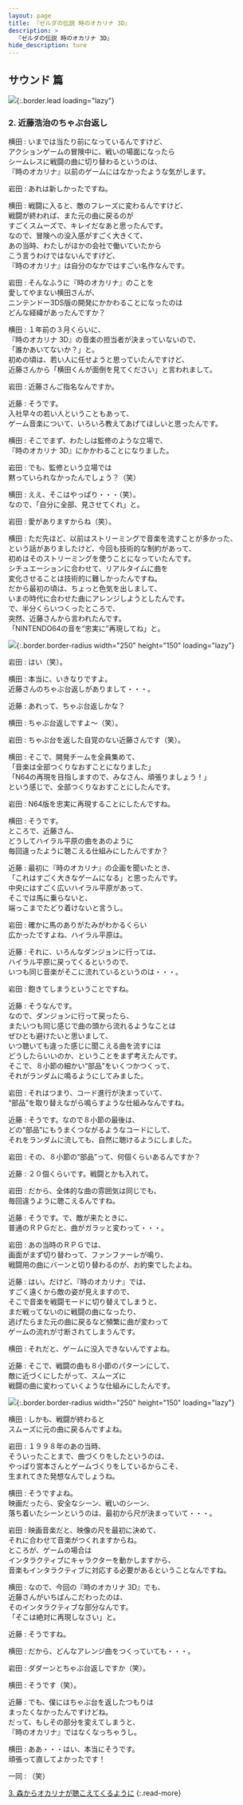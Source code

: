```yaml
---
layout: page
title: 『ゼルダの伝説 時のオカリナ 3D』
description: >
  『ゼルダの伝説 時のオカリナ 3D』
hide_description: ture
---
```


## サウンド 篇

![](/others/interviews/jp/3ds/aqej/vol1/img/mainvisual2.jpg){:.border.lead loading="lazy"}

### 2. 近藤浩治のちゃぶ台返し

横田
: いまでは当たり前になっているんですけど、<br>アクションゲームの冒険中に、戦いの場面になったら<br>シームレスに戦闘の曲に切り替わるというのは、<br>『時のオカリナ』以前のゲームにはなかったような気がします。

岩田
: あれは新しかったですね。

横田
: 戦闘に入ると、敵のフレーズに変わるんですけど、<br>戦闘が終われば、また元の曲に戻るのが<br>すごくスムーズで、キレイだなあと思ったんです。<br>なので、冒険への没入感がすごく大きくて、<br>あの当時、わたしがほかの会社で働いていたから<br>こう言うわけではないんですけど、<br>『時のオカリナ』は自分のなかではすごい名作なんです。

岩田
: そんなふうに『時のオカリナ』のことを<br>愛してやまない横田さんが、<br>ニンテンドー3DS版の開発にかかわることになったのは<br>どんな経緯があったんですか？

横田
: １年前の３月くらいに、<br>『時のオカリナ 3D』の音楽の担当者が決まっていないので、<br>「誰かあいてないか？」と。<br>初めの頃は、若い人に任せようと思っていたんですけど、<br>近藤さんから「横田くんが面倒を見てください」と言われまして。

岩田
: 近藤さんご指名なんですか。

近藤
: そうです。<br>入社早々の若い人ということもあって、<br>ゲーム音楽について、いろいろ教えてあげてほしいと思ったんです。

横田
: そこでまず、わたしは監修のような立場で、<br>『時のオカリナ 3D』にかかわることになりました。

岩田
: でも、監修という立場では<br>黙っていられなかったんでしょう？（笑）

横田
: ええ、そこはやっぱり・・・（笑）。<br>なので、「自分に全部、見させてくれ」と。<br>

岩田
: 愛がありますからね（笑）。

横田
: ただ先ほど、以前はストリーミングで音楽を流すことが多かった、<br>という話がありましたけど、今回も技術的な制約があって、<br>初めはそのストリーミングを使うことになっていたんです。<br>シチュエーションに合わせて、リアルタイムに曲を<br>変化させることは技術的に難しかったんですね。<br>だから最初の頃は、ちょっと色気を出しまして、<br>いまの時代に合わせた曲にアレンジしようとしたんです。<br>で、半分くらいつくったところで、<br>突然、近藤さんから言われたんです。<br>「NINTENDO64の音を“忠実に”再現してね」と。

![](/others/interviews/jp/3ds/aqej/vol1/img/photo4.jpg){:.border.border-radius width="250" height="150"  loading="lazy"}

岩田
: はい（笑）。

横田
: 本当に、いきなりですよ。<br>近藤さんのちゃぶ台返しがありまして・・・。

近藤
: あれって、ちゃぶ台返しかな？

横田
: ちゃぶ台返しですよ～（笑）。

岩田
: ちゃぶ台を返した自覚のない近藤さんです（笑）。

横田
: そこで、開発チームを全員集めて、<br>「音楽は全部つくりなおすことになりました」<br>「N64の再現を目指しますので、みなさん、頑張りましょう！」<br>という感じで、全部つくりなおすことにしたんです。

岩田
: N64版を忠実に再現することにしたんですね。

横田
: そうです。<br>ところで、近藤さん、<br>どうしてハイラル平原の曲をあのように<br>毎回違ったように聴こえる仕組みにしたんですか？

近藤
: 最初に『時のオカリナ』の企画を聞いたとき、<br>「これはすごく大きなゲームになる」と思ったんです。<br>中央にはすごく広いハイラル平原があって、<br>そこでは馬に乗らないと、<br>端っこまでたどり着けないと言うし。

岩田
: 確かに馬のありがたみがわかるくらい<br>広かったですよね、ハイラル平原は。

近藤
: それに、いろんなダンジョンに行っては、<br>ハイラル平原に戻ってくるというので、<br>いつも同じ音楽がそこに流れているというのは・・・。

岩田
: 飽きてしまうということですね。

近藤
: そうなんです。<br>なので、ダンジョンに行って戻ったら、<br>またいつも同じ感じで曲の頭から流れるようなことは<br>ぜひとも避けたいと思いまして、<br>いつ聴いても違った感じに聞こえる曲を流すには<br>どうしたらいいのか、ということをまず考えたんです。<br>そこで、８小節の細かい“部品”をいくつかつくって、<br>それがランダムに鳴るようにしてみました。

岩田
: それはつまり、コード進行が決まっていて、<br>“部品”を取り替えながら鳴らすような仕組みなんですね。

近藤
: そうです。なので８小節の最後は、<br>どの“部品”にもうまくつながるようなコードにして、<br>それをランダムに流しても、自然に聴けるようにしました。

岩田
: その、８小節の“部品”って、何個くらいあるんですか？

近藤
: ２０個くらいです。戦闘とかも入れて。

岩田
: だから、全体的な曲の雰囲気は同じでも、<br>毎回違うように聴こえるんですね。

近藤
: そうです。で、敵が来たときに、<br>普通のＲＰＧだと、曲がガラッと変わって・・・。

岩田
: あの当時のＲＰＧでは、<br>画面がまず切り替わって、ファンファーレが鳴り、<br>戦闘用の曲にバーンと切り替わるのが、お約束でしたよね。

近藤
: はい。だけど、『時のオカリナ』では、<br>すごく遠くから敵の姿が見えますので、<br>そこで音楽を戦闘モードに切り替えてしまうと、<br>まだ戦ってないのに戦闘の曲になったり、<br>逃げたらまた元の曲に戻るなど頻繁に曲が変わって<br>ゲームの流れが寸断されてしまうんです。

横田
: それだと、ゲームに没入できないんですよね。

近藤
: そこで、戦闘の曲も８小節のパターンにして、<br>敵に近づくにしたがって、スムーズに<br>戦闘の曲に変わっていくような仕組みにしたんです。

![](/others/interviews/jp/3ds/aqej/vol1/img/photo5.jpg){:.border.border-radius width="250" height="150"  loading="lazy"}

横田
: しかも、戦闘が終わると<br>スムーズに元の曲に戻るんですよね。

岩田
: １９９８年のあの当時、<br>そういったことまで、曲づくりをしたというのは、<br>やっぱり宮本さんとゲームづくりをしているからこそ、<br>生まれてきた発想なんでしょうね。

横田
: そうですよね。<br>映画だったら、安全なシーン、戦いのシーン、<br>落ち着いたシーンというのは、最初から尺が決まっていて・・・。

岩田
: 映画音楽だと、映像の尺を最初に決めて、<br>それに合わせて音楽がつくれますからね。<br>ところが、ゲームの場合は<br>インタラクティブにキャラクターを動かしますから、<br>音楽もインタラクティブに対応する必要があるということなんですね。

横田
: なので、今回の『時のオカリナ 3D』でも、<br>近藤さんがいちばんこだわったのは、<br>そのインタラクティブな部分なんです。<br>「そこは絶対に再現しなさい」と。

近藤
: そうですね。

横田
: だから、どんなアレンジ曲をつくっていても・・・。

岩田
: ダダーンとちゃぶ台返しですか（笑）。

横田
: そうです（笑）。

近藤
: でも、僕にはちゃぶ台を返したつもりは<br>まったくなかったんですけどね。<br>だって、もしその部分を変えてしまうと、<br>『時のオカリナ』ではなくなっちゃうし。

横田
: ああ・・・はい、本当にそうです。<br>頑張って直してよかったです！

一同
: （笑）

[3. 森からオカリナが聴こえてくるように](3.md)
{:.read-more}
